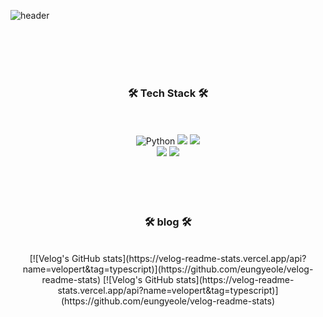 ![header](https://capsule-render.vercel.app/api?type=slice&height=410&color=0:d0c7b7,100:857462&fontSize=90&text=HELLO!%20HEAJEE!)





<br/> <br/> <br/> <br/> 





<div align="center">
 <h3>🛠 Tech Stack 🛠 </h3><br/>
</div>


<br/>


<div align="center">
  <img alt="Python" src ="https://img.shields.io/badge/Python-3776AB.svg?&style=for-the-badge&logo=Python&logoColor=white"/>
 <img src="https://img.shields.io/badge/html5-E34F26?style=for-the-badge&logo=html5&logoColor=white">
  <img src="https://img.shields.io/badge/JavaScript-F7DF1E?style=for-the-badge&logo=JavaScript&logoColor=white">
</hr>
<div align="center">
  <img src="https://img.shields.io/badge/React-61DAFB?style=for-the-badge&logo=React&logoColor=white">
  <img src="https://img.shields.io/badge/CSS3-1572B6?style=for-the-badge&logo=CSS3&logoColor=white&card_width=10">          
 </div>  
  <br/> <br/> <br/> <br/> 

          
<div align="center">
 <h3>🛠 blog 🛠 </h3><br/>
</div>
[![Velog's GitHub stats](https://velog-readme-stats.vercel.app/api?name=velopert&tag=typescript)](https://github.com/eungyeole/velog-readme-stats)
[![Velog's GitHub stats](https://velog-readme-stats.vercel.app/api?name=velopert&tag=typescript)](https://github.com/eungyeole/velog-readme-stats)











<!--
**kimheajee/kimheajee** is a ✨ _special_ ✨ repository because its `README.md` (this file) appears on your GitHub profile.

Here are some ideas to get you started:

- 🔭 I’m currently working on ...
- 🌱 I’m currently learning ...
- 👯 I’m looking to collaborate on ...
- 🤔 I’m looking for help with ...
- 💬 Ask me about ...
- 📫 How to reach me: ...
- 😄 Pronouns: ...
- ⚡ Fun fact: ...
-->
